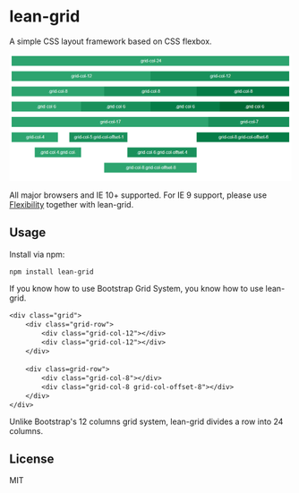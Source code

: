 # lean-grid

A simple CSS layout framework based on CSS flexbox.

![Demo](https://raw.githubusercontent.com/panteng/lean-grid/master/demo.png)

All major browsers and IE 10+ supported.
For IE 9 support, please use [Flexibility](https://github.com/10up/flexibility) together with lean-grid.

## Usage

Install via npm:

    npm install lean-grid

If you know how to use Bootstrap Grid System, you know how to use lean-grid.

    <div class="grid">
        <div class="grid-row">
            <div class="grid-col-12"></div>
            <div class="grid-col-12"></div>
        </div>
        
        <div class=grid-row">
            <div class="grid-col-8"></div>
            <div class="grid-col-8 grid-col-offset-8"></div>
        </div>
    </div>
    
Unlike Bootstrap's 12 columns grid system, lean-grid divides a row into 24 columns.

## License

MIT
